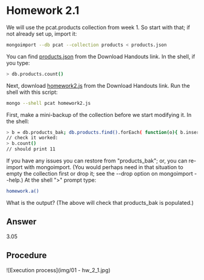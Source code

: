 # Homework 2.1

We will use the pcat.products collection from week 1. So start with that; if not already set up, import it:

```sh
mongoimport --db pcat --collection products < products.json
```

You can find [products.json](https://university.mongodb.com/static/10gen_2015_M102_January/handouts/products.3eb7cd1a9633.json "Resource file from the MongoDB official site") from the Download Handouts link. In the shell, if you type:

```sh
> db.products.count()
```

Next, download [homework2.js](https://university.mongodb.com/static/10gen_2015_M102_January/handouts/homework2.a51ae9e0ff0e.js "Resource file from the MongoDB official site") from the Download Handouts link. Run the shell with this script:

```sh
mongo --shell pcat homework2.js
```

First, make a mini-backup of the collection before we start modifying it. In the shell:

```sh
> b = db.products_bak; db.products.find().forEach( function(o){ b.insert(o) } )
// check it worked:
> b.count()
// should print 11
```

If you have any issues you can restore from "products_bak"; or, you can re-import with mongoimport. (You would perhaps need in that situation to empty the collection first or drop it; see the --drop option on mongoimport --help.) At the shell ">" prompt type:

```sh
homework.a()
```
What is the output? (The above will check that products_bak is populated.)

## Answer
3.05

## Procedure
![Execution process](img/01 - hw_2_1.jpg)

